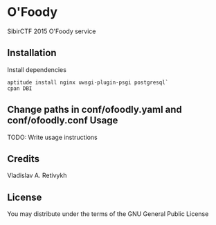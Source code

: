 O'Foody
=======

SibirCTF 2015 O'Foody service

Installation
------------
Install dependencies
```
aptitude install nginx uwsgi-plugin-psgi postgresql`
cpan DBI
```

Change paths in conf/ofoodly.yaml and conf/ofoodly.conf
Usage
-----

TODO: Write usage instructions

Credits
-------

Vladislav A. Retivykh

License
-------

You may distribute under the terms of the GNU General Public License
